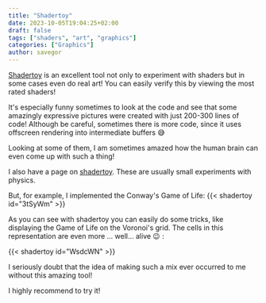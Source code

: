 ```yaml
---
title: "Shadertoy"
date: 2023-10-05T19:04:25+02:00
draft: false
tags: ["shaders", "art", "graphics"]
categories: ["Graphics"]
author: savegor
---
```


[Shadertoy](https://www.shadertoy.com/) is an excellent tool not only to
experiment with shaders but in some cases even do real art!
You can easily verify this by viewing the most rated shaders!

It's especially funny sometimes
to look at the code and see that some amazingly expressive pictures
were created with just 200-300 lines of code! Although be careful, sometimes
there is more code, since it uses offscreen rendering into intermediate buffers :sweat_smile:

Looking at some of them, I am sometimes amazed how the
human brain can even come up with such a thing!

I also have a page on [shadertoy](https://www.shadertoy.com/user/savegor).
These are usually small experiments with physics.

But, for example, I implemented the Conway's Game of Life:
{{< shadertoy id="3tSyWm" >}}

As you can see with shadertoy you can easily do some tricks,
like displaying the Game of Life on the Voronoi's grid.
The cells in this representation are even more ... well... alive :wink: :

{{< shadertoy id="WsdcWN" >}}

I seriously doubt that the idea of making such a mix ever
occurred to me without this amazing tool!

I highly recommend to try it!
